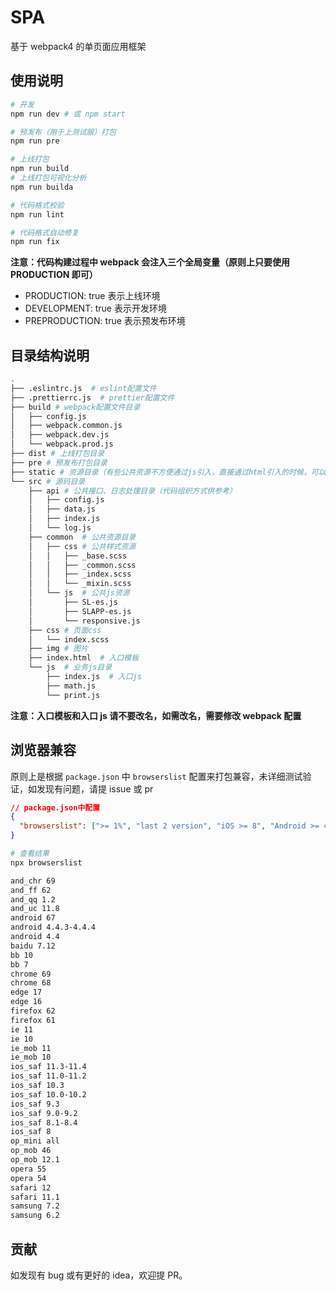 # SPA

基于 webpack4 的单页面应用框架

## 使用说明

```bash
# 开发
npm run dev # 或 npm start

# 预发布（用于上测试服）打包
npm run pre

# 上线打包
npm run build
# 上线打包可视化分析
npm run builda

# 代码格式校验
npm run lint

# 代码格式自动修复
npm run fix
```

**注意：代码构建过程中 webpack 会注入三个全局变量（原则上只要使用 PRODUCTION 即可）**

- PRODUCTION: true 表示上线环境
- DEVELOPMENT: true 表示开发环境
- PREPRODUCTION: true 表示预发布环境

## 目录结构说明

```bash
.
├── .eslintrc.js  # eslint配置文件
├── .prettierrc.js  # prettier配置文件
├── build # webpack配置文件目录
│   ├── config.js
│   ├── webpack.common.js
│   ├── webpack.dev.js
│   └── webpack.prod.js
├── dist # 上线打包目录
├── pre # 预发布打包目录
├── static # 资源目录（有些公共资源不方便通过js引入，直接通过html引入的时候，可以放到这个目录（如 shareinstall），目录结构参考打包后目录结构）
└── src # 源码目录
    ├── api # 公共接口、日志处理目录（代码组织方式供参考）
    │   ├── config.js
    │   ├── data.js
    │   ├── index.js
    │   └── log.js
    ├── common  # 公共资源目录
    │   ├── css # 公共样式资源
    │   │   ├── _base.scss
    │   │   ├── _common.scss
    │   │   ├── _index.scss
    │   │   └── _mixin.scss
    │   └── js  # 公共js资源
    │       ├── SL-es.js
    │       ├── SLAPP-es.js
    │       └── responsive.js
    ├── css # 页面css
    │   └── index.scss
    ├── img # 图片
    ├── index.html  # 入口模板
    └── js  # 业务js目录
        ├── index.js  # 入口js
        ├── math.js
        └── print.js
```

**注意：入口模板和入口 js 请不要改名，如需改名，需要修改 webpack 配置**

## 浏览器兼容

原则上是根据 `package.json` 中 `browserslist` 配置来打包兼容，未详细测试验证，如发现有问题，请提 issue 或 pr

```json
// package.json中配置
{
  "browserslist": [">= 1%", "last 2 version", "iOS >= 8", "Android >= 4.4"]
}
```

```bash
# 查看结果
npx browserslist

and_chr 69
and_ff 62
and_qq 1.2
and_uc 11.8
android 67
android 4.4.3-4.4.4
android 4.4
baidu 7.12
bb 10
bb 7
chrome 69
chrome 68
edge 17
edge 16
firefox 62
firefox 61
ie 11
ie 10
ie_mob 11
ie_mob 10
ios_saf 11.3-11.4
ios_saf 11.0-11.2
ios_saf 10.3
ios_saf 10.0-10.2
ios_saf 9.3
ios_saf 9.0-9.2
ios_saf 8.1-8.4
ios_saf 8
op_mini all
op_mob 46
op_mob 12.1
opera 55
opera 54
safari 12
safari 11.1
samsung 7.2
samsung 6.2
```

## 贡献

如发现有 bug 或有更好的 idea，欢迎提 PR。
